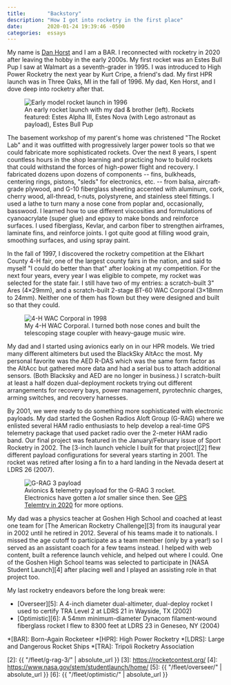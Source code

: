 ```yaml
---
title:       "Backstory"
description: "How I got into rocketry in the first place"
date:        2020-01-24 19:39:46 -0500
categories:  essays
---
```


My name is [Dan Horst][1] and I am a BAR.
I reconnected with rocketry in 2020 after leaving the hobby in the early 2000s.
My first rocket was an Estes Bull Pup I saw at Walmart as a seventh-grader in 1995.
I was introduced to High Power Rocketry the next year by Kurt Cripe, a friend's dad.
My first HPR launch was in Three Oaks, MI in the fall of 1996.
My dad, Ken Horst, and I dove deep into rocketry after that.

<figure class="r1x1">
  <div class="placeholder"></div>
  <img src="{{ "/assets/photos/1996-early-model-rocket-launch.jpg" | absolute_url }}" alt="Early model rocket launch in 1996" />
  <figcaption>An early rocket launch with my dad & brother (left). Rockets featured: Estes Alpha III, Estes Nova (with Lego astronaut as payload), Estes Bull Pup</figcaption>
</figure>

The basement workshop of my parent's home was christened "The Rocket Lab" and it was outfitted with progressively larger power tools so that we could fabricate more sophisticated rockets.
Over the next 8 years, I spent countless hours in the shop learning and practicing how to build rockets that could withstand the forces of high-power flight and recovery.
I fabricated dozens upon dozens of components -- fins, bulkheads, centering rings, pistons, "sleds" for electronics, etc. -- from balsa, aircraft-grade plywood, and G-10 fiberglass sheeting accented with aluminum, cork, cherry wood, all-thread, t-nuts, polystyrene, and stainless steel fittings.
I used a lathe to turn many a nose cone from poplar and, occasionally, basswood.
I learned how to use different viscosities and formulations of cyanoacrylate (super glue) and epoxy to make bonds and reinforce surfaces.
I used fiberglass, Kevlar, and carbon fiber to strengthen airframes, laminate fins, and reinforce joints.
I got quite good at filling wood grain, smoothing surfaces, and using spray paint.

In the fall of 1997, I discovered the rocketry competition at the Elkhart County 4-H fair, one of the largest county fairs in the nation, and said to myself "I could do better than that" after looking at my competition.
For the next four years, every year I was eligible to compete, my rocket was selected for the state fair.
I still have two of my entries: a scratch-built 3" Ares (4×29mm), and a scratch-built 2-stage BT-60 WAC Corporal (3×18mm to 24mm).
Neither one of them has flown but they were designed and built so that they could.

<figure class="r1x1">
  <div class="placeholder"></div>
  <img src="{{ "/assets/photos/1998-4-H-WAC-Corporal.jpg" | absolute_url }}" alt="4-H WAC Corporal in 1998" />
  <figcaption>My 4-H WAC Corporal. I turned both nose cones and built the telescoping stage coupler with heavy-gauge music wire.</figcaption>
</figure>

My dad and I started using avionics early on in our HPR models.
We tried many different altimeters but used the BlackSky AltAcc the most.
My personal favorite was the AED R-DAS which was the same form factor as the AltAcc but gathered more data and had a serial bus to attach additional sensors.
(Both Blacksky and AED are no longer in business.)
I scratch-built at least a half dozen dual-deployment rockets trying out different arrangements for recovery bays, power management, pyrotechnic charges, arming switches, and recovery harnesses.

By 2001, we were ready to do something more sophisticated with electronic payloads.
My dad started the Goshen Radios Aloft Group (G-RAG) where we enlisted several HAM radio enthusiasts to help develop a real-time GPS telemetry package that used packet radio over the 2-meter HAM radio band.
Our final project was featured in the January/February issue of Sport Rocketry in 2002.
The [3-inch launch vehicle I built for that project][2] flew different payload configurations for several years starting in 2001.
The rocket was retired after losing a fin to a hard landing in the Nevada desert at LDRS 26 (2007).

<figure class="r2x3">
  <div class="placeholder"></div>
  <img src="{{ "/assets/photos/2001-G-RAG-3-payload.jpg" | absolute_url }}" alt="G-RAG 3 payload" />
  <figcaption>Avionics &amp; telemetry payload for the G-RAG 3 rocket. Electronics have gotten a <em>lot</em> smaller since then. See <a href="{{ "/essays/gps-telemetry-in-2020/" | absolute_url }}">GPS Telemtry in 2020</a> for more options.</figcaption>
</figure>

My dad was a physics teacher at Goshen High School and coached at least one team for [The American Rocketry Challenge][3] from its inaugural year in 2002 until he retired in 2012.
Several of his teams made it to nationals.
I missed the age cutoff to participate as a team member (only by a year!) so I served as an assistant coach for a few teams instead.
I helped with web content, built a reference launch vehicle, and helped out where I could.
One of the Goshen High School teams was selected to participate in [NASA Student Launch][4] after placing well and I played an assisting role in that project too.

My last rocketry endeavors before the long break were:

* [Overseer][5]: A 4-inch diameter dual-altimeter, dual-deploy rocket I used to certify TRA Level 2 at LDRS 21 in Wayside, TX (2002)
* [Optimistic][6]: A 54mm minimum-diameter Dynacom filament-wound fiberglass rocket I flew to 8300 feet at LDRS 23 in Geneseo, NY (2004)

*[BAR]: Born-Again Rocketeer
*[HPR]: High Power Rocketry
*[LDRS]: Large and Dangerous Rocket Ships
*[TRA]: Tripoli Rocketry Association

[1]: https://www.danhorst.com
[2]: {{ "/fleet/g-rag-3/" | absolute_url }}
[3]: https://rocketcontest.org/
[4]: https://www.nasa.gov/stem/studentlaunch/home/
[5]: {{ "/fleet/overseer/" | absolute_url }}
[6]: {{ "/fleet/optimistic/" | absolute_url }}
